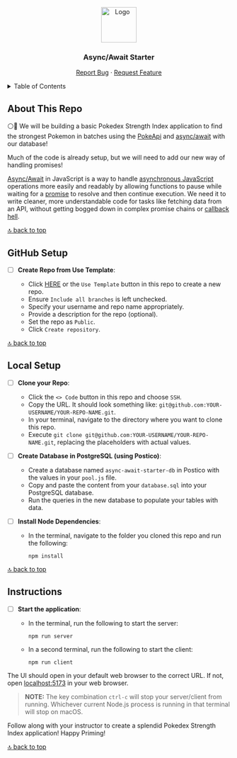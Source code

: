 <a name="async-await-starter"></a>

<div align="center">
  <a href="https://github.com/PrimeAcademy/async-await-starter">
    <img src="https://avatars.githubusercontent.com/u/9360728?s=200&v=4" alt="Logo" width="80" height="80">
  </a>
  <h3>Async/Await Starter</h3>
  <p>
    <a href="https://github.com/PrimeAcademy/async-await-starter/issues">Report Bug</a>
    ·
    <a href="https://github.com/PrimeAcademy/async-await-starter/issues">Request Feature</a>
  </p>
</div>

<details>
  <summary>Table of Contents</summary>
  <ul>
    <li>
      <a href="#about-this-repo">About This Repo</a>
    </li>
    <li>
      <a href="#github-setup">GitHub Setup</a>
    </li>
    <li><a href="#local-setup">Local Setup</a></li>
    <li><a href="#instructions">Instructions</a></li>
  </ul>
</details>

## About This Repo

⚪🔴 We will be building a basic Pokedex Strength Index application to find the strongest Pokemon in batches using the [PokeApi](https://pokeapi.co/) and [async/await](https://developer.mozilla.org/en-US/docs/Web/JavaScript/Reference/Statements/async_function) with our database!

Much of the code is already setup, but we will need to add our new way of handling promises!

[Async/Await](https://developer.mozilla.org/en-US/docs/Web/JavaScript/Reference/Statements/async_function) in JavaScript is a way to handle [asynchronous JavaScript](https://developer.mozilla.org/en-US/docs/Learn/JavaScript/Asynchronous/Introducing) operations more easily and readably by allowing functions to pause while waiting for a [promise](https://developer.mozilla.org/en-US/docs/Web/JavaScript/Reference/Global_Objects/Promise) to resolve and then continue execution. We need it to write cleaner, more understandable code for tasks like fetching data from an API, without getting bogged down in complex promise chains or [callback hell](http://callbackhell.com/).

[🔝 back to top](#async-await-starter)

## GitHub Setup

- [ ] **Create Repo from Use Template**:

  - Click [HERE](https://github.com/new?template_name=async-await-starter&template_owner=prime-digital-academy) or the `Use Template` button in this repo to create a new repo.
  - Ensure `Include all branches` is left unchecked.
  - Specify your username and repo name appropriately.
  - Provide a description for the repo (optional).
  - Set the repo as `Public`.
  - Click `Create repository`.

[🔝 back to top](#async-await-starter)

## Local Setup

- [ ] **Clone your Repo**:

  - Click the `<> Code` button in this repo and choose `SSH`.
  - Copy the URL. It should look something like: `git@github.com:YOUR-USERNAME/YOUR-REPO-NAME.git`.
  - In your terminal, navigate to the directory where you want to clone this repo.
  - Execute `git clone git@github.com:YOUR-USERNAME/YOUR-REPO-NAME.git`, replacing the placeholders with actual values.

- [ ] **Create Database in PostgreSQL (using Postico)**:

  - Create a database named `async-await-starter-db` in Postico with the values in your `pool.js` file.
  - Copy and paste the content from your `database.sql` into your PostgreSQL database.
  - Run the queries in the new database to populate your tables with data.

- [ ] **Install Node Dependencies**:

  - In the terminal, navigate to the folder you cloned this repo and run the following:

    ```shell
    npm install
    ```

[🔝 back to top](#async-await-starter)

## Instructions

- [ ] **Start the application**:

  - In the terminal, run the following to start the server:

    ```shell
    npm run server
    ```

  - In a second terminal, run the following to start the client:

    ```shell
    npm run client
    ```

The UI should open in your default web browser to the correct URL. If not, open [localhost:5173](http://localhost:5173) in your web browser.

> **NOTE:** The key combination `ctrl-c` will stop your server/client from running. Whichever current Node.js process is running in that terminal will stop on macOS.

Follow along with your instructor to create a splendid Pokedex Strength Index application! Happy Priming!

[🔝 back to top](#async-await-starter)
